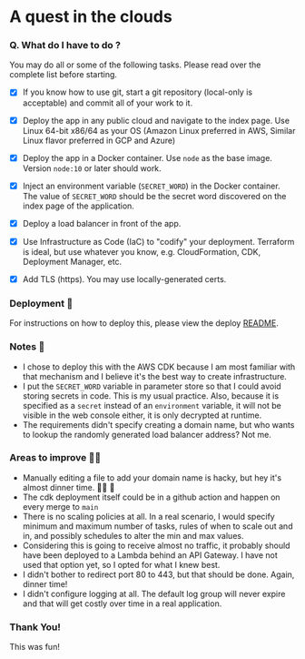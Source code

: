 # A quest in the clouds

### Q. What do I have to do ?
You may do all or some of the following tasks. Please read over the complete list before starting.

- [x] If you know how to use git, start a git repository (local-only is acceptable) and commit all of your work to it.
- [x] Deploy the app in any public cloud and navigate to the index page. Use Linux 64-bit x86/64 as your OS (Amazon Linux preferred in AWS, Similar Linux flavor preferred in GCP and Azure)
- [x] Deploy the app in a Docker container. Use `node` as the base image. Version `node:10` or later should work.
- [x] Inject an environment variable (`SECRET_WORD`) in the Docker container. The value of `SECRET_WORD` should be the secret word discovered on the index page of the application.
- [x] Deploy a load balancer in front of the app.
- [x] Use Infrastructure as Code (IaC) to "codify" your deployment. Terraform is ideal, but use whatever you know, e.g. CloudFormation, CDK, Deployment Manager, etc.
- [x] Add TLS (https). You may use locally-generated certs.


### Deployment :rocket:

For instructions on how to deploy this, please view the deploy [README](deploy/README.md).

### Notes :memo:

- I chose to deploy this with the AWS CDK because I am most familiar with that mechanism and I believe it's the best way to create infrastructure.
- I put the `SECRET_WORD` variable in parameter store so that I could avoid storing secrets in code. This is my usual practice. Also, because it is specified
as a `secret` instead of an `environment` variable, it will not be visible in the web console either, it is only decrypted at runtime.
- The requirements didn't specify creating a domain name, but who wants to lookup the randomly generated load balancer address? Not me.

### Areas to improve :construction_worker_man:
- Manually editing a file to add your domain name is hacky, but hey it's almost dinner time. :man_shrugging: :pizza:
- The cdk deployment itself could be in a github action and happen on every merge to `main`
- There is no scaling policies at all. In a real scenario, I would specify minimum and maximum number of tasks, rules of when to scale out and in, and possibly schedules to alter the min and max values.
- Considering this is going to receive almost no traffic, it probably should have been deployed to a Lambda behind an API Gateway. I have not used that option yet, so I opted for what I knew best.
- I didn't bother to redirect port 80 to 443, but that should be done. Again, dinner time!
- I didn't configure logging at all. The default log group will never expire and that will get costly over time in a real application.

### Thank You!

This was fun!

